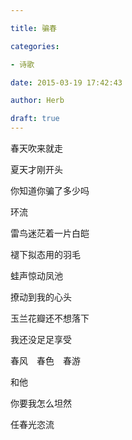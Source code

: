 ```yaml
---

title: 骗春

categories:

- 诗歌

date: 2015-03-19 17:42:43

author: Herb

draft: true
---
```


春天吹来就走

夏天才刚开头

你知道你骗了多少吗

环流



雷鸟迷茫着一片白皑

褪下拟态用的羽毛

蛙声惊动凤池

撩动到我的心头

玉兰花瓣还不想落下

我还没足足享受

春风　春色　春游

和他

你要我怎么坦然

任春光恣流